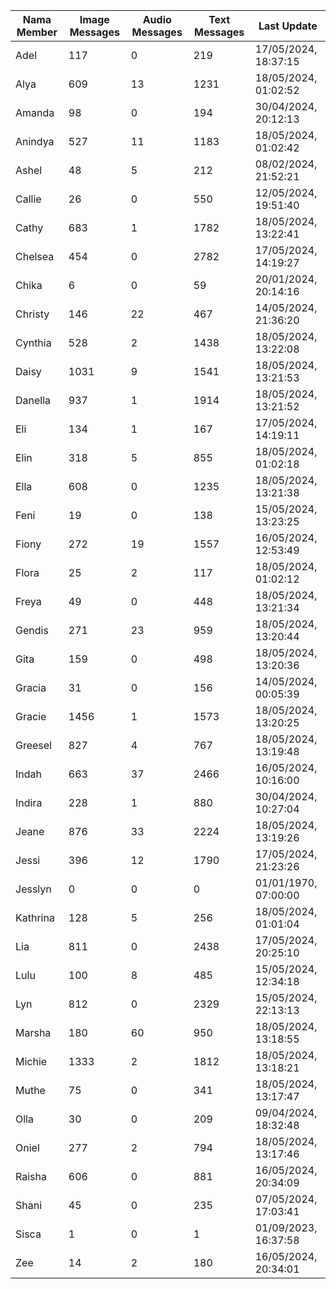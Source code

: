| Nama Member | Image Messages | Audio Messages | Text Messages | Last Update |
| ------ | -------------- | -------------- | ------------- | ------------ |
| Adel | 117 | 0 | 219 | 17/05/2024, 18:37:15 |
| Alya | 609 | 13 | 1231 | 18/05/2024, 01:02:52 |
| Amanda | 98 | 0 | 194 | 30/04/2024, 20:12:13 |
| Anindya | 527 | 11 | 1183 | 18/05/2024, 01:02:42 |
| Ashel | 48 | 5 | 212 | 08/02/2024, 21:52:21 |
| Callie | 26 | 0 | 550 | 12/05/2024, 19:51:40 |
| Cathy | 683 | 1 | 1782 | 18/05/2024, 13:22:41 |
| Chelsea | 454 | 0 | 2782 | 17/05/2024, 14:19:27 |
| Chika | 6 | 0 | 59 | 20/01/2024, 20:14:16 |
| Christy | 146 | 22 | 467 | 14/05/2024, 21:36:20 |
| Cynthia | 528 | 2 | 1438 | 18/05/2024, 13:22:08 |
| Daisy | 1031 | 9 | 1541 | 18/05/2024, 13:21:53 |
| Danella | 937 | 1 | 1914 | 18/05/2024, 13:21:52 |
| Eli | 134 | 1 | 167 | 17/05/2024, 14:19:11 |
| Elin | 318 | 5 | 855 | 18/05/2024, 01:02:18 |
| Ella | 608 | 0 | 1235 | 18/05/2024, 13:21:38 |
| Feni | 19 | 0 | 138 | 15/05/2024, 13:23:25 |
| Fiony | 272 | 19 | 1557 | 16/05/2024, 12:53:49 |
| Flora | 25 | 2 | 117 | 18/05/2024, 01:02:12 |
| Freya | 49 | 0 | 448 | 18/05/2024, 13:21:34 |
| Gendis | 271 | 23 | 959 | 18/05/2024, 13:20:44 |
| Gita | 159 | 0 | 498 | 18/05/2024, 13:20:36 |
| Gracia | 31 | 0 | 156 | 14/05/2024, 00:05:39 |
| Gracie | 1456 | 1 | 1573 | 18/05/2024, 13:20:25 |
| Greesel | 827 | 4 | 767 | 18/05/2024, 13:19:48 |
| Indah | 663 | 37 | 2466 | 16/05/2024, 10:16:00 |
| Indira | 228 | 1 | 880 | 30/04/2024, 10:27:04 |
| Jeane | 876 | 33 | 2224 | 18/05/2024, 13:19:26 |
| Jessi | 396 | 12 | 1790 | 17/05/2024, 21:23:26 |
| Jesslyn | 0 | 0 | 0 | 01/01/1970, 07:00:00 |
| Kathrina | 128 | 5 | 256 | 18/05/2024, 01:01:04 |
| Lia | 811 | 0 | 2438 | 17/05/2024, 20:25:10 |
| Lulu | 100 | 8 | 485 | 15/05/2024, 12:34:18 |
| Lyn | 812 | 0 | 2329 | 15/05/2024, 22:13:13 |
| Marsha | 180 | 60 | 950 | 18/05/2024, 13:18:55 |
| Michie | 1333 | 2 | 1812 | 18/05/2024, 13:18:21 |
| Muthe | 75 | 0 | 341 | 18/05/2024, 13:17:47 |
| Olla | 30 | 0 | 209 | 09/04/2024, 18:32:48 |
| Oniel | 277 | 2 | 794 | 18/05/2024, 13:17:46 |
| Raisha | 606 | 0 | 881 | 16/05/2024, 20:34:09 |
| Shani | 45 | 0 | 235 | 07/05/2024, 17:03:41 |
| Sisca | 1 | 0 | 1 | 01/09/2023, 16:37:58 |
| Zee | 14 | 2 | 180 | 16/05/2024, 20:34:01 |
